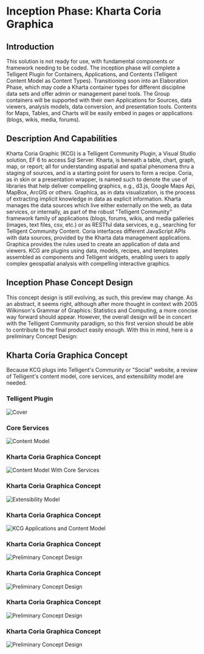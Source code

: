 # Inception Phase: Kharta Coria Graphica
## Introduction
This solution is not ready for use, with fundamental components or framework needing to be coded. The inception phase will complete a Telligent Plugin for Containers, Applications, and Contents (Telligent Content Model as Content Types). Transitioning soon into an Elaboration Phase, which may code a Kharta container types for different discipline data sets and offer admin or management panel tools. The Group containers will be supported with their own Applications for Sources, data viewers, analysis models, data conversion, and presentation tools. Contents for Maps, Tables, and Charts will be easily embed in pages or applications (blogs, wikis, media, forums).
## Description And Capabilities
Kharta Coria Graphic (KCG) is a Telligent Community Plugin, a Visual Studio solution, EF 6 to access Sql Server.  Kharta, is beneath a table, chart, graph, map, or report; all for understanding aspatial and spatial phenomena thru a staging of sources, and is a starting point for users to form a recipe.  Coria, as in skin or a presentation wrapper, is named such to denote the use of libraries that help deliver compelling graphics, e.g., d3.js, Google Maps Api, MapBox, ArcGIS or others.  Graphica, as in data visualization, is the process of extracting implicit knowledge in data as explicit information.  Kharta manages the data sources which live either externally on the web, as data services, or internally, as part of the robust "Telligent Community" framework family of applications (blogs, forums, wikis, and media galleries (images, text files, csv, etc.) or as RESTful data services, e.g., searching for Telligent Community Content.  Coria interfaces different JavaScript APIs with data sources, provided by the Kharta data management applications.  Graphica provides the rules used to create an application of data and viewers. KCG are plugins using data, models, recipes, and templates assembled as components and Telligent widgets, enabling users to apply complex geospatial analysis with compelling interactive graphics.
## Inception Phase Concept Design
This concept design is still evolving, as such, this preview may change. As an abstract, it seems right, although after more thought in context with 2005 Wilkinson's Grammar of Graphics: Statistics and Computing, a more concise way forward should appear. However, the overall design will be in concert with the Telligent Community paradigm, so this first version should be able to contribute to the final product easily enough.  With this in mind, here is a preliminary Concept Design:
## Kharta Coria Graphica Concept
Because KCG plugs into Telligent's Community or "Social" website, a review of Telligent's content model, core services, and extensibility model are needed.  
### Telligent Plugin
![Cover](https://raw.githubusercontent.com/powersparks/kharta-coria-graphica/master/Slide1.png)
### Core Services
![Content Model](https://raw.githubusercontent.com/powersparks/kharta-coria-graphica/master/Slide2.png)
### Kharta Coria Graphica Concept
![Content Model With Core Services](https://raw.githubusercontent.com/powersparks/kharta-coria-graphica/master/Slide3.png)
### Kharta Coria Graphica Concept
![Extensibility Model](https://raw.githubusercontent.com/powersparks/kharta-coria-graphica/master/Slide4.png)
### Kharta Coria Graphica Concept
![KCG Applications and Content Model ](https://raw.githubusercontent.com/powersparks/kharta-coria-graphica/master/Slide5.png)
### Kharta Coria Graphica Concept
![Preliminary Concept Design](https://raw.githubusercontent.com/powersparks/kharta-coria-graphica/master/Slide6.png)
### Kharta Coria Graphica Concept
![Preliminary Concept Design](https://raw.githubusercontent.com/powersparks/kharta-coria-graphica/master/Slide7.png)
### Kharta Coria Graphica Concept
![Preliminary Concept Design](https://raw.githubusercontent.com/powersparks/kharta-coria-graphica/master/Slide8.png)
### Kharta Coria Graphica Concept
![Preliminary Concept Design](https://raw.githubusercontent.com/powersparks/kharta-coria-graphica/master/Slide9.png)
